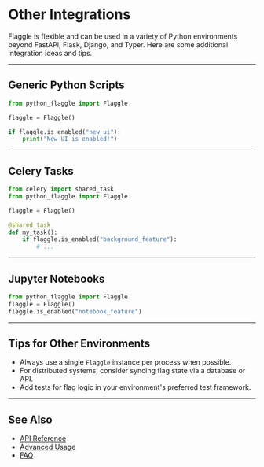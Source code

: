 # Other Integrations

Flaggle is flexible and can be used in a variety of Python environments beyond FastAPI, Flask, Django, and Typer. Here are some additional integration ideas and tips.

---

## Generic Python Scripts

```python
from python_flaggle import Flaggle

flaggle = Flaggle()

if flaggle.is_enabled("new_ui"):
    print("New UI is enabled!")
```

---

## Celery Tasks

```python
from celery import shared_task
from python_flaggle import Flaggle

flaggle = Flaggle()

@shared_task
def my_task():
    if flaggle.is_enabled("background_feature"):
        # ...
```

---

## Jupyter Notebooks

```python
from python_flaggle import Flaggle
flaggle = Flaggle()
flaggle.is_enabled("notebook_feature")
```

---

## Tips for Other Environments
- Always use a single `Flaggle` instance per process when possible.
- For distributed systems, consider syncing flag state via a database or API.
- Add tests for flag logic in your environment's preferred test framework.

---

## See Also
- [API Reference](../api/flaggle.md)
- [Advanced Usage](../advanced.md)
- [FAQ](../faq.md)

<!-- ...existing code... -->
